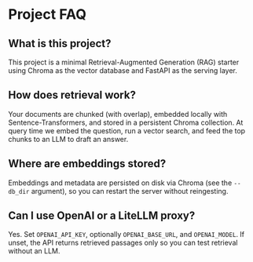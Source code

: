 # Project FAQ

## What is this project?
This project is a minimal Retrieval-Augmented Generation (RAG) starter using Chroma as the vector database and FastAPI as the serving layer.

## How does retrieval work?
Your documents are chunked (with overlap), embedded locally with Sentence-Transformers, and stored in a persistent Chroma collection. At query time we embed the question, run a vector search, and feed the top chunks to an LLM to draft an answer.

## Where are embeddings stored?
Embeddings and metadata are persisted on disk via Chroma (see the `--db_dir` argument), so you can restart the server without reingesting.

## Can I use OpenAI or a LiteLLM proxy?
Yes. Set `OPENAI_API_KEY`, optionally `OPENAI_BASE_URL`, and `OPENAI_MODEL`. If unset, the API returns retrieved passages only so you can test retrieval without an LLM.
